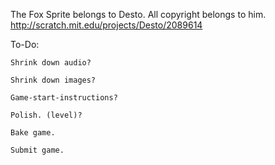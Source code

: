 The Fox Sprite belongs to Desto. All copyright belongs to him.
http://scratch.mit.edu/projects/Desto/2089614

To-Do:

	Shrink down audio?

	Shrink down images?

	Game-start-instructions?

	Polish. (level)?

	Bake game.

	Submit game.